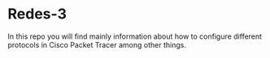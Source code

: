 # Redes-3
In this repo you will find mainly information about how to configure different protocols in Cisco Packet Tracer among other things.
